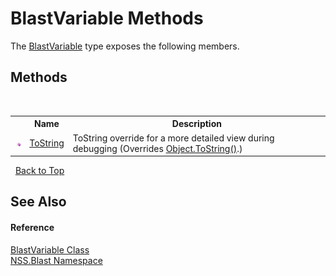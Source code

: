 # BlastVariable Methods
 

The <a href="f06b3ca6-6fc7-2463-b0e0-c8541bfc9d8d">BlastVariable</a> type exposes the following members.


## Methods
&nbsp;<table><tr><th></th><th>Name</th><th>Description</th></tr><tr><td>![Public method](media/pubmethod.gif "Public method")</td><td><a href="cc09fb42-d288-943a-8cc5-3f903fa73759">ToString</a></td><td>
ToString override for a more detailed view during debugging
 (Overrides <a href="https://docs.microsoft.com/dotnet/api/system.object.tostring#system-object-tostring" target="_blank" rel="noopener noreferrer">Object.ToString()</a>.)</td></tr></table>&nbsp;
<a href="#blastvariable-methods">Back to Top</a>

## See Also


#### Reference
<a href="f06b3ca6-6fc7-2463-b0e0-c8541bfc9d8d">BlastVariable Class</a><br /><a href="88b55311-4a89-0894-e27a-e157e443c7f7">NSS.Blast Namespace</a><br />